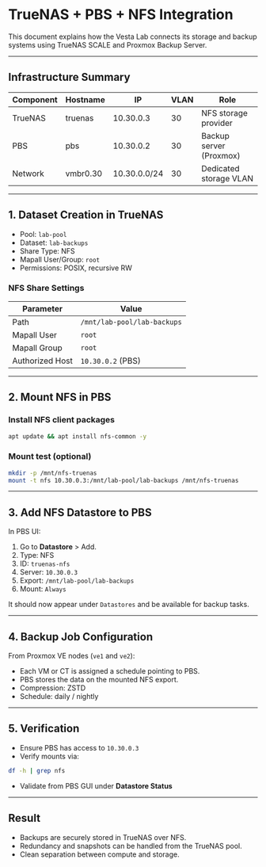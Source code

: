# TrueNAS + PBS + NFS Integration

This document explains how the Vesta Lab connects its storage and backup systems using TrueNAS SCALE and Proxmox Backup Server.

---

##  Infrastructure Summary

| Component | Hostname | IP           | VLAN | Role                      |
|-----------|----------|--------------|------|---------------------------|
| TrueNAS   | truenas  | 10.30.0.3    | 30   | NFS storage provider      |
| PBS       | pbs      | 10.30.0.2    | 30   | Backup server (Proxmox)   |
| Network   | vmbr0.30 | 10.30.0.0/24 | 30   | Dedicated storage VLAN    |

---

## 1. Dataset Creation in TrueNAS

- Pool: `lab-pool`
- Dataset: `lab-backups`
- Share Type: NFS
- Mapall User/Group: `root`
- Permissions: POSIX, recursive RW

### NFS Share Settings

| Parameter         | Value         |
|------------------|---------------|
| Path             | `/mnt/lab-pool/lab-backups` |
| Mapall User      | `root`        |
| Mapall Group     | `root`        |
| Authorized Host  | `10.30.0.2` (PBS) |

---

## 2. Mount NFS in PBS

### Install NFS client packages

```bash
apt update && apt install nfs-common -y
```

### Mount test (optional)

```bash
mkdir -p /mnt/nfs-truenas
mount -t nfs 10.30.0.3:/mnt/lab-pool/lab-backups /mnt/nfs-truenas
```

---

## 3. Add NFS Datastore to PBS

In PBS UI:

1. Go to **Datastore** > Add.
2. Type: NFS
3. ID: `truenas-nfs`
4. Server: `10.30.0.3`
5. Export: `/mnt/lab-pool/lab-backups`
6. Mount: `Always`

 It should now appear under `Datastores` and be available for backup tasks.

---

## 4. Backup Job Configuration

From Proxmox VE nodes (`ve1` and `ve2`):

- Each VM or CT is assigned a schedule pointing to PBS.
- PBS stores the data on the mounted NFS export.
- Compression: ZSTD
- Schedule: daily / nightly

---

## 5. Verification

- Ensure PBS has access to `10.30.0.3`
- Verify mounts via:
```bash
df -h | grep nfs
```
- Validate from PBS GUI under **Datastore Status**

---

##  Result

- Backups are securely stored in TrueNAS over NFS.
- Redundancy and snapshots can be handled from the TrueNAS pool.
- Clean separation between compute and storage.
